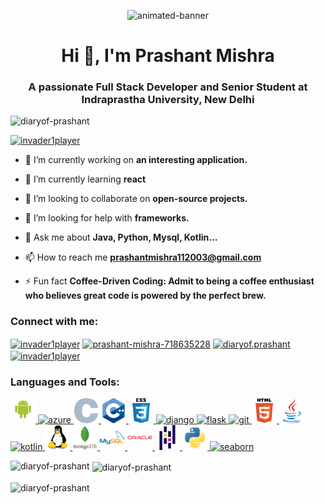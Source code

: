 <p align="center">
  <img src="https://miro.medium.com/v2/resize:fit:1100/format:webp/1*yw0TnheAGN-LPneDaTlaxw.gif" alt="animated-banner" />
</p>

<h1 align="center">Hi 👋, I'm Prashant Mishra</h1>
<h3 align="center">A passionate Full Stack Developer and Senior Student at Indraprastha University, New Delhi</h3>

<p align="left"> <img src="https://komarev.com/ghpvc/?username=diaryof-prashant&label=Profile%20views&color=0e75b6&style=flat" alt="diaryof-prashant" /> </p>

<p align="left"> <a href="https://twitter.com/invader1player" target="blank"><img src="https://img.shields.io/twitter/follow/invader1player?logo=twitter&style=for-the-badge" alt="invader1player" /></a> </p>

- 🔭 I’m currently working on **an interesting application.**

- 🌱 I’m currently learning **react**

- 👯 I’m looking to collaborate on **open-source projects.**

- 🤝 I’m looking for help with **frameworks.**

- 💬 Ask me about **Java, Python, Mysql, Kotlin...**

- 📫 How to reach me **prashantmishra112003@gmail.com**

- ⚡ Fun fact **Coffee-Driven Coding: Admit to being a coffee enthusiast who believes great code is powered by the perfect brew.**

<h3 align="left">Connect with me:</h3>
<p align="left">
<a href="https://twitter.com/invader1player" target="blank"><img align="center" src="https://raw.githubusercontent.com/rahuldkjain/github-profile-readme-generator/master/src/images/icons/Social/twitter.svg" alt="invader1player" height="30" width="40" /></a>
<a href="https://linkedin.com/in/prashant-mishra-718635228" target="blank"><img align="center" src="https://raw.githubusercontent.com/rahuldkjain/github-profile-readme-generator/master/src/images/icons/Social/linked-in-alt.svg" alt="prashant-mishra-718635228" height="30" width="40" /></a>
<a href="https://instagram.com/diaryof.prashant" target="blank"><img align="center" src="https://raw.githubusercontent.com/rahuldkjain/github-profile-readme-generator/master/src/images/icons/Social/instagram.svg" alt="diaryof.prashant" height="30" width="40" /></a>
<a href="https://www.leetcode.com/invader1player" target="blank"><img align="center" src="https://raw.githubusercontent.com/rahuldkjain/github-profile-readme-generator/master/src/images/icons/Social/leet-code.svg" alt="invader1player" height="30" width="40" /></a>
</p>

<h3 align="left">Languages and Tools:</h3>
<p align="left"> <a href="https://developer.android.com" target="_blank" rel="noreferrer"> <img src="https://raw.githubusercontent.com/devicons/devicon/master/icons/android/android-original-wordmark.svg" alt="android" width="40" height="40"/> </a> <a href="https://azure.microsoft.com/en-in/" target="_blank" rel="noreferrer"> <img src="https://www.vectorlogo.zone/logos/microsoft_azure/microsoft_azure-icon.svg" alt="azure" width="40" height="40"/> </a> <a href="https://www.cprogramming.com/" target="_blank" rel="noreferrer"> <img src="https://raw.githubusercontent.com/devicons/devicon/master/icons/c/c-original.svg" alt="c" width="40" height="40"/> </a> <a href="https://www.w3schools.com/cpp/" target="_blank" rel="noreferrer"> <img src="https://raw.githubusercontent.com/devicons/devicon/master/icons/cplusplus/cplusplus-original.svg" alt="cplusplus" width="40" height="40"/> </a> <a href="https://www.w3schools.com/css/" target="_blank" rel="noreferrer"> <img src="https://raw.githubusercontent.com/devicons/devicon/master/icons/css3/css3-original-wordmark.svg" alt="css3" width="40" height="40"/> </a> <a href="https://www.djangoproject.com/" target="_blank" rel="noreferrer"> <img src="https://cdn.worldvectorlogo.com/logos/django.svg" alt="django" width="40" height="40"/> </a> <a href="https://flask.palletsprojects.com/" target="_blank" rel="noreferrer"> <img src="https://www.vectorlogo.zone/logos/pocoo_flask/pocoo_flask-icon.svg" alt="flask" width="40" height="40"/> </a> <a href="https://git-scm.com/" target="_blank" rel="noreferrer"> <img src="https://www.vectorlogo.zone/logos/git-scm/git-scm-icon.svg" alt="git" width="40" height="40"/> </a> <a href="https://www.w3.org/html/" target="_blank" rel="noreferrer"> <img src="https://raw.githubusercontent.com/devicons/devicon/master/icons/html5/html5-original-wordmark.svg" alt="html5" width="40" height="40"/> </a> <a href="https://www.java.com" target="_blank" rel="noreferrer"> <img src="https://raw.githubusercontent.com/devicons/devicon/master/icons/java/java-original.svg" alt="java" width="40" height="40"/> </a> <a href="https://kotlinlang.org" target="_blank" rel="noreferrer"> <img src="https://www.vectorlogo.zone/logos/kotlinlang/kotlinlang-icon.svg" alt="kotlin" width="40" height="40"/> </a> <a href="https://www.linux.org/" target="_blank" rel="noreferrer"> <img src="https://raw.githubusercontent.com/devicons/devicon/master/icons/linux/linux-original.svg" alt="linux" width="40" height="40"/> </a> <a href="https://www.mongodb.com/" target="_blank" rel="noreferrer"> <img src="https://raw.githubusercontent.com/devicons/devicon/master/icons/mongodb/mongodb-original-wordmark.svg" alt="mongodb" width="40" height="40"/> </a> <a href="https://www.mysql.com/" target="_blank" rel="noreferrer"> <img src="https://raw.githubusercontent.com/devicons/devicon/master/icons/mysql/mysql-original-wordmark.svg" alt="mysql" width="40" height="40"/> </a> <a href="https://www.oracle.com/" target="_blank" rel="noreferrer"> <img src="https://raw.githubusercontent.com/devicons/devicon/master/icons/oracle/oracle-original.svg" alt="oracle" width="40" height="40"/> </a> <a href="https://pandas.pydata.org/" target="_blank" rel="noreferrer"> <img src="https://raw.githubusercontent.com/devicons/devicon/2ae2a900d2f041da66e950e4d48052658d850630/icons/pandas/pandas-original.svg" alt="pandas" width="40" height="40"/> </a> <a href="https://www.python.org" target="_blank" rel="noreferrer"> <img src="https://raw.githubusercontent.com/devicons/devicon/master/icons/python/python-original.svg" alt="python" width="40" height="40"/> </a> <a href="https://seaborn.pydata.org/" target="_blank" rel="noreferrer"> <img src="https://seaborn.pydata.org/_images/logo-mark-lightbg.svg" alt="seaborn" width="40" height="40"/> </a> </p>

<p><img align="left" src="https://github-readme-stats.vercel.app/api/top-langs?username=diaryof-prashant&show_icons=true&locale=en&layout=compact" alt="diaryof-prashant" /></p>

<p>&nbsp;<img align="center" src="https://github-readme-stats.vercel.app/api?username=diaryof-prashant&show_icons=true&locale=en" alt="diaryof-prashant" /></p>

<p><img align="center" src="https://github-readme-streak-stats.herokuapp.com/?user=diaryof-prashant&" alt="diaryof-prashant" /></p>
